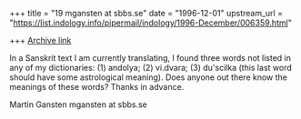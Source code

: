 +++
title = "19 mgansten at sbbs.se"
date = "1996-12-01"
upstream_url = "https://list.indology.info/pipermail/indology/1996-December/006359.html"

+++
[Archive link](https://list.indology.info/pipermail/indology/1996-December/006359.html)

In a Sanskrit text I am currently translating, I found three words not
listed in any of my dictionaries: (1) andolya; (2) vi.dvara; (3) du'scilka
(this last word should have some astrological meaning). Does anyone out
there know the meanings of these words? Thanks in advance.

Martin Gansten
mgansten at sbbs.se





